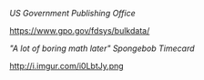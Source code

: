 *US Government Publishing Office*

https://www.gpo.gov/fdsys/bulkdata/

*"A lot of boring math later" Spongebob Timecard*

http://i.imgur.com/i0LbtJy.png
